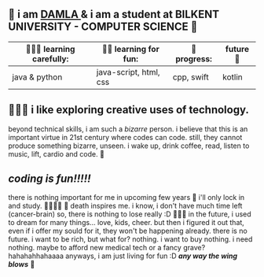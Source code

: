 🦋 i am <u> DAMLA </u> & i am a student at BILKENT UNIVERSITY - COMPUTER SCIENCE 🌻
---

| 👩🏻‍💻 learning carefully: | 💃🏻 learning for fun:      | 🐞 progress: | future 🌈|
| ------------------ | ----------------------- | --------- | ---|
| java & python       | java-script, html, css | cpp, swift| kotlin |

## 👩🏻‍💻 i like exploring creative uses of technology. ##

beyond technical skills, i am such a *bizarre* person. i believe that this is an important virtue in 21st century where codes can code. 
still, they cannot produce something bizarre, unseen.  i wake up, drink coffee, read, listen to music, lift, cardio and code. 👾

*coding is fun!!!!!*
---
there is nothing important for me in upcoming few years 🐞 i'll only lock in and study. 🎹👩🏻‍💻
🌱 death inspires me. i know, i don't have much time left (cancer-brain) so, there is nothing to lose really :D 👩🏻‍💻
in the future, i used to dream for many things... love, kids, cheer. but then i figured it out that, even if i offer my sould for it, they won't be happening already. there is no future. i want to be rich, but what for? nothing. i want to buy nothing. i need nothing. maybe to afford new medical tech or a fancy grave? hahahahhahaaaa
anyways, i am just living for fun :D ***any way the wing blows*** 💐
